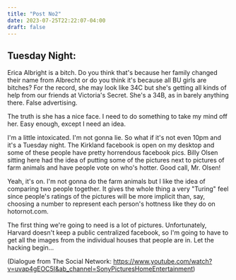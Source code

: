 ```yaml
---
title: "Post No2"
date: 2023-07-25T22:22:07-04:00
draft: false
---
```


## Tuesday Night:

Erica Albright is a bitch. Do you think that's because her family changed their name from Albrecht or do you think it's because all BU girls are bitches? For the record, she may look like 34C but she's getting all kinds of help from our friends at Victoria's Secret. She's a 34B, as in barely anything there. False advertising.

The truth is she has a nice face. I need to do something to take my mind off her. Easy enough, except I need an idea. 

I'm a little intoxicated. I'm not gonna lie. So what if it's not even 10pm and it's a Tuesday night. The Kirkland facebook is open on my desktop and some of these people have pretty horrendous facebook pics. Billy Olsen sitting here had the idea of putting some of the pictures next to pictures of farm animals and have people vote on who's hotter. Good call, Mr. Olsen! 

Yeah, it's on. I'm not gonna do the farm animals but I like the idea of comparing two people together. It gives the whole thing a very "Turing" feel since people's ratings of the pictures will be more implicit than, say, choosing a number to represent each person's hottness like they do on hotornot.com.

The first thing we're going to need is a lot of pictures. Unfortunately, Harvard doesn't keep a public centralized facebook, so I'm going to have to get all the images from the individual houses that people are in. Let the hacking begin...

(Dialogue from The Social Network: https://www.youtube.com/watch?v=uvap4gEOC5I&ab_channel=SonyPicturesHomeEntertainment)
